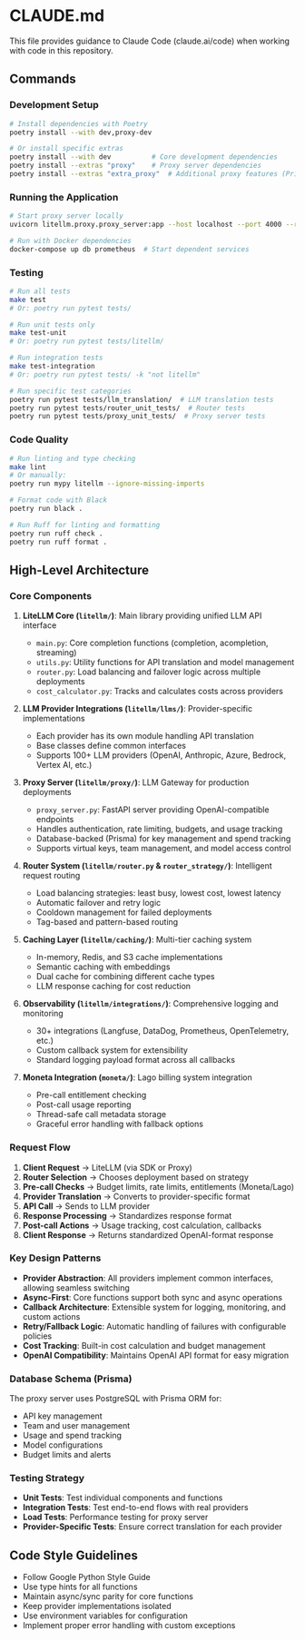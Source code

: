 # CLAUDE.md

This file provides guidance to Claude Code (claude.ai/code) when working with code in this repository.

## Commands

### Development Setup
```bash
# Install dependencies with Poetry
poetry install --with dev,proxy-dev

# Or install specific extras
poetry install --with dev          # Core development dependencies
poetry install --extras "proxy"    # Proxy server dependencies
poetry install --extras "extra_proxy"  # Additional proxy features (Prisma, Azure, GCS, Redis)
```

### Running the Application
```bash
# Start proxy server locally
uvicorn litellm.proxy.proxy_server:app --host localhost --port 4000 --reload

# Run with Docker dependencies
docker-compose up db prometheus  # Start dependent services
```

### Testing
```bash
# Run all tests
make test
# Or: poetry run pytest tests/

# Run unit tests only
make test-unit
# Or: poetry run pytest tests/litellm/

# Run integration tests
make test-integration
# Or: poetry run pytest tests/ -k "not litellm"

# Run specific test categories
poetry run pytest tests/llm_translation/  # LLM translation tests
poetry run pytest tests/router_unit_tests/  # Router tests
poetry run pytest tests/proxy_unit_tests/  # Proxy server tests
```

### Code Quality
```bash
# Run linting and type checking
make lint
# Or manually:
poetry run mypy litellm --ignore-missing-imports

# Format code with Black
poetry run black .

# Run Ruff for linting and formatting
poetry run ruff check .
poetry run ruff format .
```

## High-Level Architecture

### Core Components

1. **LiteLLM Core (`litellm/`)**: Main library providing unified LLM API interface
   - `main.py`: Core completion functions (completion, acompletion, streaming)
   - `utils.py`: Utility functions for API translation and model management
   - `router.py`: Load balancing and failover logic across multiple deployments
   - `cost_calculator.py`: Tracks and calculates costs across providers

2. **LLM Provider Integrations (`litellm/llms/`)**: Provider-specific implementations
   - Each provider has its own module handling API translation
   - Base classes define common interfaces
   - Supports 100+ LLM providers (OpenAI, Anthropic, Azure, Bedrock, Vertex AI, etc.)

3. **Proxy Server (`litellm/proxy/`)**: LLM Gateway for production deployments
   - `proxy_server.py`: FastAPI server providing OpenAI-compatible endpoints
   - Handles authentication, rate limiting, budgets, and usage tracking
   - Database-backed (Prisma) for key management and spend tracking
   - Supports virtual keys, team management, and model access control

4. **Router System (`litellm/router.py` & `router_strategy/`)**: Intelligent request routing
   - Load balancing strategies: least busy, lowest cost, lowest latency
   - Automatic failover and retry logic
   - Cooldown management for failed deployments
   - Tag-based and pattern-based routing

5. **Caching Layer (`litellm/caching/`)**: Multi-tier caching system
   - In-memory, Redis, and S3 cache implementations
   - Semantic caching with embeddings
   - Dual cache for combining different cache types
   - LLM response caching for cost reduction

6. **Observability (`litellm/integrations/`)**: Comprehensive logging and monitoring
   - 30+ integrations (Langfuse, DataDog, Prometheus, OpenTelemetry, etc.)
   - Custom callback system for extensibility
   - Standard logging payload format across all callbacks

7. **Moneta Integration (`moneta/`)**: Lago billing system integration
   - Pre-call entitlement checking
   - Post-call usage reporting
   - Thread-safe call metadata storage
   - Graceful error handling with fallback options

### Request Flow

1. **Client Request** → LiteLLM (via SDK or Proxy)
2. **Router Selection** → Chooses deployment based on strategy
3. **Pre-call Checks** → Budget limits, rate limits, entitlements (Moneta/Lago)
4. **Provider Translation** → Converts to provider-specific format
5. **API Call** → Sends to LLM provider
6. **Response Processing** → Standardizes response format
7. **Post-call Actions** → Usage tracking, cost calculation, callbacks
8. **Client Response** → Returns standardized OpenAI-format response

### Key Design Patterns

- **Provider Abstraction**: All providers implement common interfaces, allowing seamless switching
- **Async-First**: Core functions support both sync and async operations
- **Callback Architecture**: Extensible system for logging, monitoring, and custom actions
- **Retry/Fallback Logic**: Automatic handling of failures with configurable policies
- **Cost Tracking**: Built-in cost calculation and budget management
- **OpenAI Compatibility**: Maintains OpenAI API format for easy migration

### Database Schema (Prisma)

The proxy server uses PostgreSQL with Prisma ORM for:
- API key management
- Team and user management
- Usage and spend tracking
- Model configurations
- Budget limits and alerts

### Testing Strategy

- **Unit Tests**: Test individual components and functions
- **Integration Tests**: Test end-to-end flows with real providers
- **Load Tests**: Performance testing for proxy server
- **Provider-Specific Tests**: Ensure correct translation for each provider

## Code Style Guidelines

- Follow Google Python Style Guide
- Use type hints for all functions
- Maintain async/sync parity for core functions
- Keep provider implementations isolated
- Use environment variables for configuration
- Implement proper error handling with custom exceptions